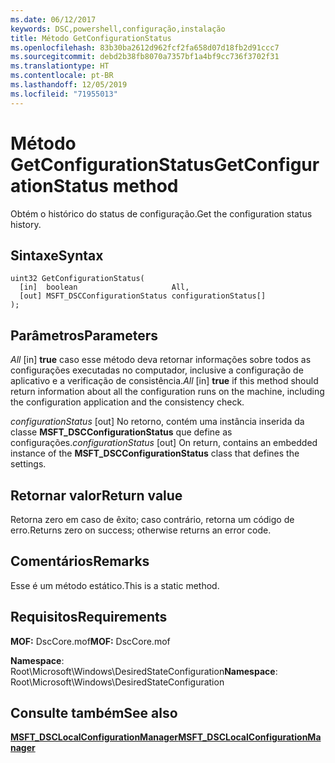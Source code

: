 ```yaml
---
ms.date: 06/12/2017
keywords: DSC,powershell,configuração,instalação
title: Método GetConfigurationStatus
ms.openlocfilehash: 83b30ba2612d962fcf2fa658d07d18fb2d91ccc7
ms.sourcegitcommit: debd2b38fb8070a7357bf1a4bf9cc736f3702f31
ms.translationtype: HT
ms.contentlocale: pt-BR
ms.lasthandoff: 12/05/2019
ms.locfileid: "71955013"
---
```

# <a name="getconfigurationstatus-method"></a><span data-ttu-id="97c37-103">Método GetConfigurationStatus</span><span class="sxs-lookup"><span data-stu-id="97c37-103">GetConfigurationStatus method</span></span>

<span data-ttu-id="97c37-104">Obtém o histórico do status de configuração.</span><span class="sxs-lookup"><span data-stu-id="97c37-104">Get the configuration status history.</span></span>

## <a name="syntax"></a><span data-ttu-id="97c37-105">Sintaxe</span><span class="sxs-lookup"><span data-stu-id="97c37-105">Syntax</span></span>

```mof
uint32 GetConfigurationStatus(
  [in]  boolean                     All,
  [out] MSFT_DSCConfigurationStatus configurationStatus[]
);
```

## <a name="parameters"></a><span data-ttu-id="97c37-106">Parâmetros</span><span class="sxs-lookup"><span data-stu-id="97c37-106">Parameters</span></span>

<span data-ttu-id="97c37-107">*All* \[in\] **true** caso esse método deva retornar informações sobre todos as configurações executadas no computador, inclusive a configuração de aplicativo e a verificação de consistência.</span><span class="sxs-lookup"><span data-stu-id="97c37-107">*All* \[in\] **true** if this method should return information about all the configuration runs on the machine, including the configuration application and the consistency check.</span></span>

<span data-ttu-id="97c37-108">*configurationStatus* \[out\] No retorno, contém uma instância inserida da classe **MSFT_DSCConfigurationStatus** que define as configurações.</span><span class="sxs-lookup"><span data-stu-id="97c37-108">*configurationStatus* \[out\] On return, contains an embedded instance of the **MSFT_DSCConfigurationStatus** class that defines the settings.</span></span>

## <a name="return-value"></a><span data-ttu-id="97c37-109">Retornar valor</span><span class="sxs-lookup"><span data-stu-id="97c37-109">Return value</span></span>

<span data-ttu-id="97c37-110">Retorna zero em caso de êxito; caso contrário, retorna um código de erro.</span><span class="sxs-lookup"><span data-stu-id="97c37-110">Returns zero on success; otherwise returns an error code.</span></span>

## <a name="remarks"></a><span data-ttu-id="97c37-111">Comentários</span><span class="sxs-lookup"><span data-stu-id="97c37-111">Remarks</span></span>

<span data-ttu-id="97c37-112">Esse é um método estático.</span><span class="sxs-lookup"><span data-stu-id="97c37-112">This is a static method.</span></span>

## <a name="requirements"></a><span data-ttu-id="97c37-113">Requisitos</span><span class="sxs-lookup"><span data-stu-id="97c37-113">Requirements</span></span>

<span data-ttu-id="97c37-114">**MOF:** DscCore.mof</span><span class="sxs-lookup"><span data-stu-id="97c37-114">**MOF:** DscCore.mof</span></span>

<span data-ttu-id="97c37-115">**Namespace**: Root\Microsoft\Windows\DesiredStateConfiguration</span><span class="sxs-lookup"><span data-stu-id="97c37-115">**Namespace**: Root\Microsoft\Windows\DesiredStateConfiguration</span></span>

## <a name="see-also"></a><span data-ttu-id="97c37-116">Consulte também</span><span class="sxs-lookup"><span data-stu-id="97c37-116">See also</span></span>

[<span data-ttu-id="97c37-117">**MSFT_DSCLocalConfigurationManager**</span><span class="sxs-lookup"><span data-stu-id="97c37-117">**MSFT_DSCLocalConfigurationManager**</span></span>](msft-dsclocalconfigurationmanager.md)
